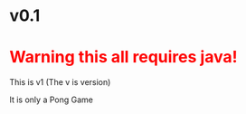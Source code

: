<h1>v0.1</h1>

<h1 style="color: red;">Warning this all requires java!</h1>
This is v1 (The v is version)

It is only a Pong Game
